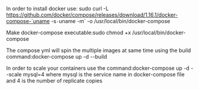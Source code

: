In order to install docker use: sudo curl -L https://github.com/docker/compose/releases/download/1.16.1/docker-compose-`uname -s`-`uname -m` -o /usr/local/bin/docker-compose

Make docker-compose executable:sudo chmod +x /usr/local/bin/docker-compose

The compose yml will spin the multiple images at same time using the build command:docker-compose up -d --build

In order to scale your containers use the command:docker-compose up -d --scale mysql=4 where mysql is the service name in docker-compose file and 4 is the number of replicate copies
